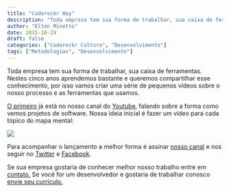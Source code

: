 ```yaml
---
title: "Coderockr Way"
description: "Toda empresa tem sua forma de trabalhar, sua caixa de ferramentas. Nestes cinco anos aprendemos bastante e queremos compartilhar esse conhecimento..."
author: "Elton Minetto"
date: 2015-10-29
draft: false
categories: ["Coderockr Culture", "Desenvolvimento"]
tags: ["Metodologias", "Desenvolvimento"]
---
```


Toda empresa tem sua forma de trabalhar, sua caixa de ferramentas. Nestes cinco anos aprendemos bastante e queremos compartilhar esse conhecimento, por isso vamos criar uma série de pequenos vídeos sobre o nosso processo e as ferramentas que usamos.

[O primeiro](https://www.youtube.com/watch?v=fNbcPla2hVY) já está no nosso canal do [Youtube](https://www.youtube.com/coderockr), falando sobre a forma como vemos projetos de software. Nossa ideia inicial é fazer um vídeo para cada tópico do mapa mental:

![](https://cdn-images-1.medium.com/max/2198/1*0YHojhgLL91AA19Glggz4w.png)

Para acompanhar o lançamento a melhor forma é assinar [nosso canal](https://www.youtube.com/coderockr) e nos seguir no [Twitter](http://twitter.com/coderockr) e [Facebook](https://www.facebook.com/Coderockr).

Se sua empresa gostaria de conhecer melhor nosso trabalho entre em [contato.](https://coderockr.com/contact) Se você for um desenvolvedor e gostaria de trabalhar conosco [envie seu currículo.](https://coderockr.com/about)
